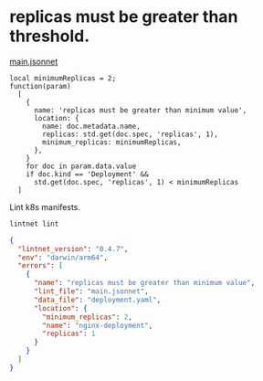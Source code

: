 # replicas must be greater than threshold.

[main.jsonnet](main.jsonnet)

```jsonnet
local minimumReplicas = 2;
function(param)
  [
    {
      name: 'replicas must be greater than minimum value',
      location: {
        name: doc.metadata.name,
        replicas: std.get(doc.spec, 'replicas', 1),
        minimum_replicas: minimumReplicas,
      },
    }
    for doc in param.data.value
    if doc.kind == 'Deployment' &&
      std.get(doc.spec, 'replicas', 1) < minimumReplicas
  ]
```

Lint k8s manifests.

```sh
lintnet lint
```
```json
{
  "lintnet_version": "0.4.7",
  "env": "darwin/arm64",
  "errors": [
    {
      "name": "replicas must be greater than minimum value",
      "lint_file": "main.jsonnet",
      "data_file": "deployment.yaml",
      "location": {
        "minimum_replicas": 2,
        "name": "nginx-deployment",
        "replicas": 1
      }
    }
  ]
}
```

<!-- This file is generated by yodoc.
https://github.com/suzuki-shunsuke/yodoc
Please don't edit this code comment because yodoc depends on this code comment.
-->
